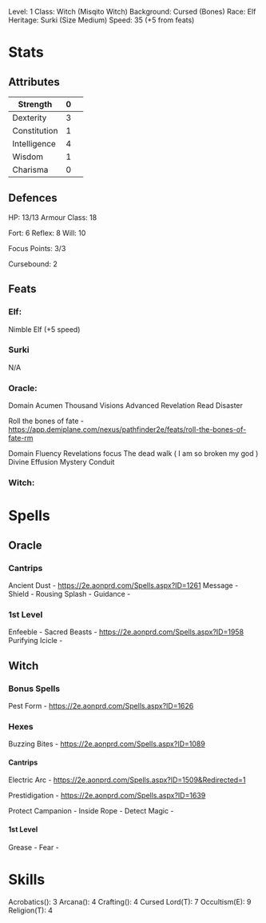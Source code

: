 Level: 1
Class: Witch (Misqito Witch)
Background: Cursed (Bones)
Race: Elf
Heritage: Surki (Size Medium)
Speed: 35 (+5 from feats)

# Stats
## Attributes

| Strength     | 0   |     |
| ------------ | --- | --- |
| Dexterity    | 3   |     |
| Constitution | 1   |     |
| Intelligence | 4   |     |
| Wisdom       | 1   |     |
| Charisma     | 0   |     |

## Defences

HP: 13/13
Armour Class: 18

Fort: 6
Reflex: 8
Will: 10

Focus Points: 3/3

Cursebound: 2

## Feats

### Elf:
Nimble Elf (+5 speed)

### Surki
N/A

### Oracle:

Domain Acumen
Thousand Visions
Advanced Revelation
Read Disaster

Roll the bones of fate - https://app.demiplane.com/nexus/pathfinder2e/feats/roll-the-bones-of-fate-rm

Domain Fluency
Revelations focus
The dead walk ( I am so broken my god )
Divine Effusion
Mystery Conduit

### Witch:









# Spells

## Oracle
### Cantrips
Ancient Dust - https://2e.aonprd.com/Spells.aspx?ID=1261
Message -
Shield - 
Rousing Splash -
Guidance - 

### 1st Level
Enfeeble - 
Sacred Beasts - https://2e.aonprd.com/Spells.aspx?ID=1958
Purifying Icicle -


## Witch

### Bonus Spells
Pest Form - https://2e.aonprd.com/Spells.aspx?ID=1626

### Hexes
Buzzing Bites - https://2e.aonprd.com/Spells.aspx?ID=1089

#### Cantrips
Electric Arc - https://2e.aonprd.com/Spells.aspx?ID=1509&Redirected=1

Prestidigation - https://2e.aonprd.com/Spells.aspx?ID=1639

Protect Campanion - 
Inside Rope - 
Detect Magic -

#### 1st Level
Grease - 
Fear - 

# Skills
Acrobatics(): 3
Arcana(): 4
Crafting(): 4
Cursed Lord(T): 7
Occultism(E): 9
Religion(T): 4
